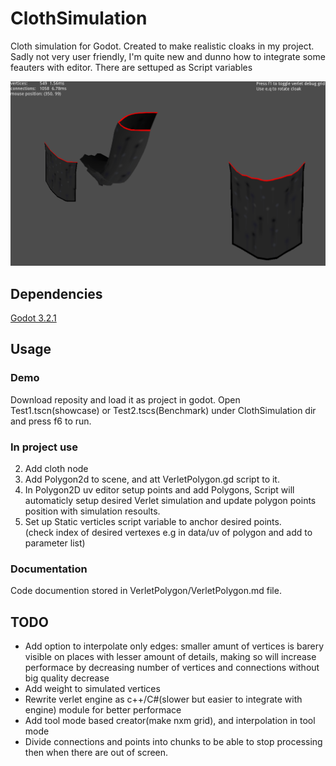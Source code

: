 # ClothSimulation

Cloth simulation for Godot. Created to make realistic cloaks in my project.
Sadly not very user friendly, I'm quite new and dunno how to integrate some feauters with editor. There are settuped as Script variables

![screenshots](https://raw.githubusercontent.com/TakMashido/Godot-cloth-simulation/master/screenshots/Godot_v3%202020-07-29%2013-44-17-08.png)

## Dependencies

[Godot 3.2.1](https://godotengine.org)

## Usage

### Demo
Download reposity and load it as project in godot.
Open Test1.tscn(showcase) or Test2.tscs(Benchmark) under ClothSimulation dir and press f6 to run.

### In project use
2. Add cloth node
  1. Add Polygon2d to scene, and att VerletPolygon.gd script to it.
  2. In Polygon2D uv editor setup points and add Polygons, Script will automaticly setup desired Verlet simulation and update polygon points position with simulation resoults.
  3. Set up Static verticles script variable to anchor desired points.  
  (check index of desired vertexes e.g in data/uv of polygon and add to parameter list)

### Documentation

Code documention stored in VerletPolygon/VerletPolygon.md file.

## TODO
* Add option to interpolate only edges: smaller amunt of vertices is barery visible on places with lesser amount of details, making so will increase performace by decreasing number of vertices and connections without big quality decrease 
* Add weight to simulated vertices  
* Rewrite verlet engine as c++/C#(slower but easier to integrate with engine) module for better performace
* Add tool mode based creator(make nxm grid), and interpolation in tool mode
* Divide connections and points into chunks to be able to stop processing then when there are out of screen.
